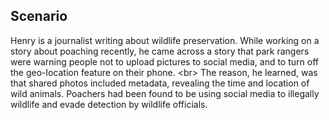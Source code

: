 
## Scenario

Henry is a journalist writing about wildlife preservation. While working on a story about poaching recently, he came across a story that park rangers were warning people not to upload pictures to social media, and to turn off the geo-location feature on their phone.
&lt;br&gt;
The reason, he learned, was that shared photos included metadata, revealing the time and location of wild animals. Poachers had been found to be using social media to illegally wildlife and evade detection by wildlife officials.